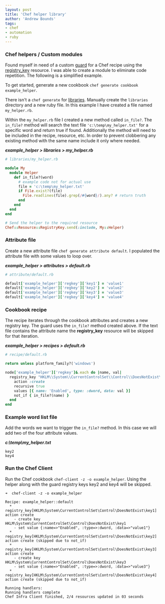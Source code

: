 ```yaml
---
layout: post
title: 'Chef helper library' 
author: 'Andrew Bounds'
tags:
- chef
- automation
- ruby
---
```


### Chef helpers / Custom modules

Found myself in need of a custom [guard](https://docs.chef.io/resource_common.html) for a Chef recipe using the [registry_key](https://docs.chef.io/resource_registry_key.html) resource. I was able to create a module to eliminate code repetition. The following is a simplified example.

To get started, generate a new cookbook `chef generate cookbook example_helper`.

There isn't a `chef generate` for [libraries](https://docs.chef.io/libraries.html). Manually create the `libraries` directory and a new ruby file. In this example I have created a file named `my_helper.rb`.

Within the `my_helper.rb` file I created a new method called `in_file?`. The `in_file?` method will search the text file `'c:\temp\my_helper.txt'` for a specific word and return true if found.
Additionally the method will need to be included in the recipe, resource, etc. In order to prevent clobbering any existing method with the same name include it only where needed.

***example_helper > libraries > my_helper.rb***

```ruby
# libraries/my_helper.rb

module My
  module Helper
    def in_file?(word)
      # example code not for actual use
      file = 'c:\temp\my_helper.txt'
      if File.exist?(file)
        File.readlines(file).grep(/#{word}/).any? # return truth
      end
    end
  end
end

# Send the helper to the required resource
Chef::Resource::RegistryKey.send(:include, My::Helper)
```

### Attribute file

Create a new attribute file `chef generate attribute default`. I populated the attribute file with some values to loop over.

***example_helper > attributes > default.rb***

```ruby
# attribute/default.rb

default['example_helper']['regkey']['key1'] = 'value1'
default['example_helper']['regkey']['key2'] = 'value2'
default['example_helper']['regkey']['key3'] = 'value3'
default['example_helper']['regkey']['key4'] = 'value4'
```

### Cookbook recipe

The recipe iterates through the cookbook attributes and creates a new registry key. The guard uses the `in_file?` method created above. If the text file contains the attribute name the __registry_key__ resource will be skipped for that iteration.

***example_helper > recipes > default.rb***

```ruby
# recipe/default.rb

return unless platform_family?('windows')

node['example_helper']['regkey']&.each do |name, val|
  registry_key "HKLM\\System\\CurrentControlSet\\Control\\DoesNotExist\\#{name}" do
    action :create
    recursive true
    values [{ name: 'Enabled', type: :dword, data: val }]
    not_if { in_file?(name) }
  end
end
```

### Example word list file

Add the words we want to trigger the `in_file?` method. In this case we will add two of the four attribute values.

***c:\temp\my_helper.txt***

```plaintext
key2
key4
```

### Run the Chef Client

Run the Chef cookbook `chef-client -z -o example_helper`. Using the helper along with the guard registry keys key2 and key4 will be skipped.

```console
➜  chef-client -z -o example_helper

Recipe: example_helper::default
  * registry_key[HKLM\System\CurrentControlSet\Control\DoesNotExist\key1] action create
    - create key HKLM\System\CurrentControlSet\Control\DoesNotExist\key1
    - set value {:name=>"Enabled", :type=>:dword, :data=>"value1"}
  * registry_key[HKLM\System\CurrentControlSet\Control\DoesNotExist\key2] action create (skipped due to not_if)
  * registry_key[HKLM\System\CurrentControlSet\Control\DoesNotExist\key3] action create
    - create key HKLM\System\CurrentControlSet\Control\DoesNotExist\key3
    - set value {:name=>"Enabled", :type=>:dword, :data=>"value3"}
  * registry_key[HKLM\System\CurrentControlSet\Control\DoesNotExist\key4] action create (skipped due to not_if)

Running handlers:
Running handlers complete
Chef Infra Client finished, 2/4 resources updated in 03 seconds
```
